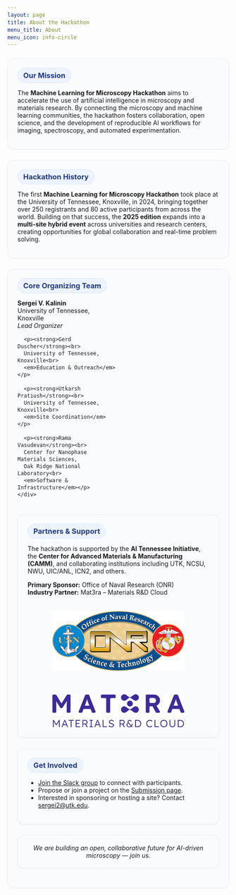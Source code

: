 ```yaml
---
layout: page
title: About the Hackathon
menu_title: About
menu_icon: info-circle
---
```


<style>
.section-card{
  background:#fafbfd;
  border:1px solid #e8ecf3;
  border-radius:14px;
  padding:20px 22px;
  margin:24px 0;
  box-shadow:0 1px 2px rgba(16,24,40,.04);
}
.k-badge{
  display:inline-block;
  font-weight:650; font-size:1.02rem;
  background:#eef4ff; color:#1f3a8a;
  padding:6px 12px; border-radius:999px; border:1px solid #dbe6ff;
}
.grid-2{ display:grid; grid-template-columns: 1fr 1fr; gap:14px; }
@media (max-width: 760px){ .grid-2{ grid-template-columns:1fr; } }
</style>

<div class="section-card">
  <div class="k-badge">Our Mission</div>
  <p>
    The <strong>Machine Learning for Microscopy Hackathon</strong> aims to accelerate the use of artificial intelligence
    in microscopy and materials research. By connecting the microscopy and machine learning communities,
    the hackathon fosters collaboration, open science, and the development of reproducible AI workflows
    for imaging, spectroscopy, and automated experimentation.
  </p>
</div>

<div class="section-card">
  <div class="k-badge">Hackathon History</div>
  <p>
    The first <strong>Machine Learning for Microscopy Hackathon</strong> took place at the University of Tennessee,
    Knoxville, in 2024, bringing together over 250 registrants and 80 active participants from across the world.
    Building on that success, the <strong>2025 edition</strong> expands into a <strong>multi-site hybrid event</strong> across
    universities and research centers, creating opportunities for global collaboration and real-time problem solving.
  </p>
</div>

<div class="section-card">
  <div class="k-badge">Core Organizing Team</div>
  <div class="grid-2" style="align-items:center;">
    <div>
      <p><strong>Sergei V. Kalinin</strong><br>
      University of Tennessee, Knoxville<br>
      <em>Lead Organizer</em></p>

      <p><strong>Gerd Duscher</strong><br>
      University of Tennessee, Knoxville<br>
      <em>Education & Outreach</em></p>

      <p><strong>Utkarsh Pratiush</strong><br>
      University of Tennessee, Knoxville<br>
      <em>Site Coordination</em></p>

      <p><strong>Rama Vasudevan</strong><br>
      Center for Nanophase Materials Sciences,
      Oak Ridge National Laboratory<br>
      <em>Software & Infrastructure</em></p>
    </div>
  </div>
</div>

<div class="section-card">
  <div class="k-badge">Partners & Support</div>
  <p>
    The hackathon is supported by the <strong>AI Tennessee Initiative</strong>,
    the <strong>Center for Advanced Materials & Manufacturing (CAMM)</strong>,
    and collaborating institutions including UTK, NCSU, NWU, UIC/ANL, ICN2, and others.
  </p>

  <p>
    <strong>Primary Sponsor:</strong> Office of Naval Research (ONR)<br>
    <strong>Industry Partner:</strong> Mat3ra – Materials R&D Cloud
  </p>

  <div style="display:flex; justify-content:center; flex-wrap:wrap; gap:30px; margin-top:10px;">
    <a href="https://www.onr.navy.mil/">
      <img src="./assets/ONR.png" alt="Office of Naval Research" style="width:300px; margin: 20px;">
    </a>
    <a href="https://mat3ra.com/">
      <img src="./assets/mat3ra_logo.png" alt="Mat3ra" style="width:300px;">
    </a>
  </div>
</div>

<div class="section-card">
  <div class="k-badge">Get Involved</div>
  <ul>
    <li><a href="https://tiny.utk.edu/slack">Join the Slack group</a> to connect with participants.</li>
    <li>Propose or join a project on the <a href="/submission/">Submission page</a>.</li>
    <li>Interested in sponsoring or hosting a site? Contact <a href="mailto:sergei2@utk.edu">sergei2@utk.edu</a>.</li>
  </ul>
</div>

<div class="section-card" style="text-align:center;">
  <em>We are building an open, collaborative future for AI-driven microscopy — join us.</em>
</div>
